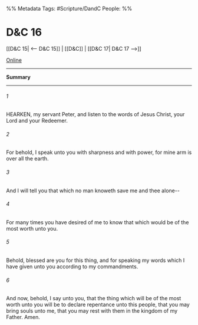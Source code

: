%% Metadata
Tags: #Scripture/DandC
People: 
%%
# D&C 16
[[D&C 15| <-- D&C 15]] | [[D&C]] | [[D&C 17| D&C 17 -->]]

[Online](https://churchofjesuschrist.org/study/scriptures/dc-testament/dc/16?lang=eng)

---
__Summary__



---
###### 1
HEARKEN, my servant Peter, and listen to the words of Jesus Christ, your Lord and your Redeemer.
###### 2
For behold, I speak unto you with sharpness and with power, for mine arm is over all the earth.
###### 3
And I will tell you that which no man knoweth save me and thee alone--
###### 4
For many times you have desired of me to know that which would be of the most worth unto you.
###### 5
Behold, blessed are you for this thing, and for speaking my words which I have given unto you according to my commandments.
###### 6
And now, behold, I say unto you, that the thing which will be of the most worth unto you will be to declare repentance unto this people, that you may bring souls unto me, that you may rest with them in the kingdom of my Father. Amen.




